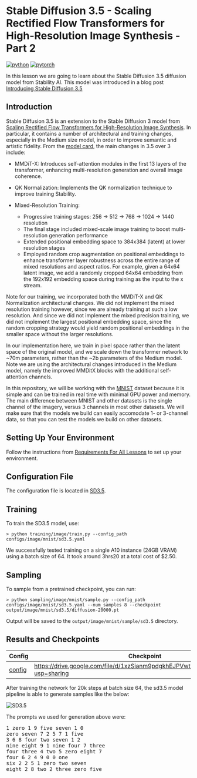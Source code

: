 # Stable Diffusion 3.5 - Scaling Rectified Flow Transformers for High-Resolution Image Synthesis - Part 2

[![python](https://img.shields.io/badge/Python-3.9-3776AB.svg?style=flat&logo=python&logoColor=white)](https://www.python.org)
[![pytorch](https://img.shields.io/badge/PyTorch-2.0.0-EE4C2C.svg?style=flat&logo=pytorch)](https://pytorch.org)

In this lesson we are going to learn about the Stable Diffusion 3.5 diffusion model from Stability AI. This model was introduced in a blog post [Introducing Stable Diffusion 3.5](https://stability.ai/news/introducing-stable-diffusion-3-5)


## Introduction

Stable Diffusion 3.5 is an extension to the Stable Diffusion 3 model from [Scaling Rectified Flow Transformers for High-Resolution Image Synthesis](https://arxiv.org/abs/2403.03206). In particular, it contains a number of architectural and training changes, especially in the Medium size model, in order to improve semantic and artistic fidelity. From the [model card](), the main changes in 3.5 over 3 include:

- MMDiT-X: Introduces self-attention modules in the first 13 layers of the transformer, enhancing multi-resolution generation and overall image coherence.

- QK Normalization: Implements the QK normalization technique to improve training Stability.

- Mixed-Resolution Training:
    - Progressive training stages: 256 → 512 → 768 → 1024 → 1440 resolution
    - The final stage included mixed-scale image training to boost multi-resolution generation performance
    - Extended positional embedding space to 384x384 (latent) at lower resolution stages
    - Employed random crop augmentation on positional embeddings to enhance transformer layer robustness across the entire range of mixed resolutions and aspect ratios. For example, given a 64x64 latent image, we add a randomly cropped 64x64 embedding from the 192x192 embedding space during training as the input to the x stream.

Note for our training, we incorporated both the MMDiT-X and QK Normalization architectural changes. We did not implement the mixed resolution training however, since we are already training at such a low resolution. And since we did not implement the mixed precision training, we did not implement the largest positional embedding space, since the random cropping strategy would yield random positional embeddings in the smaller space without the larger resolutions.

In our implementation here, we train in pixel space rather than the latent space of the original model, and we scale down the transformer network to ~70m parameters, rather than the ~2b parameters of the Medium model. Note we are using the architectural changes introduced in the Medium model, namely the improved MMDitX blocks with the additional self-attention channels.

In this repository, we will be working with the [MNIST](https://en.wikipedia.org/wiki/MNIST_database) dataset because it is simple and can be trained in real time with minimal GPU power and memory. The main difference between MNIST and other datasets is the single channel of the imagery, versus 3 channels in most other datasets. We will make sure that the models we build can easily accomodate 1- or 3-channel data, so that you can test the models we build on other datasets.

## Setting Up Your Environment

Follow the instructions from [Requirements For All Lessons](https://github.com/swookey-thinky/xdiffusion?tab=readme-ov-file#requirements) to set up your environment.

## Configuration File

The configuration file is located in [SD3.5](https://github.com/swookey-thinky/xdiffusion/blob/main/configs/image/mnist/sd3.5.yaml).

## Training

To train the SD3.5 model, use:

```
> python training/image/train.py --config_path configs/image/mnist/sd3.5.yaml
```

We successfully tested training on a single A10 instance (24GB VRAM) using a batch size of 64. It took around 3hrs20 at a total cost of $2.50.

## Sampling

To sample from a pretrained checkpoint, you can run:

```
> python sampling/image/mnist/sample.py --config_path configs/image/mnist/sd3.5.yaml --num_samples 8 --checkpoint output/image/mnist/sd3.5/diffusion-20000.pt
```

Output will be saved to the `output/image/mnist/sample/sd3.5` directory.

## Results and Checkpoints

| Config | Checkpoint | Results
| ------ | ---------- | -------
| [config](https://github.com/swookey-thinky/xdiffusion/blob/main/configs/image/mnist/sd3.5.yaml) | https://drive.google.com/file/d/1xzSianm9pdgkhEJPVwtvCrJm3aN7EE2J/view?usp=sharing | ![SD3.5](https://drive.google.com/uc?export=view&id=1YI6iezQHbyAKiyyChnyD6_8KQaPdxIxn)


After training the network for 20k steps at batch size 64, the sd3.5 model pipeline is able to generate samples like the below:

![SD3.5](https://drive.google.com/uc?export=view&id=1YI6iezQHbyAKiyyChnyD6_8KQaPdxIxn)

The prompts we used for generation above were:

<pre>
1 zero 1 9 five seven 1 0 
zero seven 7 2 5 7 1 five 
3 6 8 four two seven 1 2 
nine eight 9 1 nine four 7 three 
four three 4 two 5 zero eight 7 
four 6 2 4 9 0 0 one 
six 2 2 5 1 zero two seven 
eight 2 8 two 2 three zero five 
</pre>
